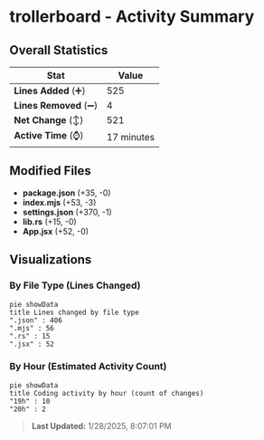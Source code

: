 # trollerboard - Activity Summary 

## Overall Statistics

| Stat                   | Value                                                             |
| ---------------------- | ----------------------------------------------------------------- |
| **Lines Added** (➕)   | 525                                          |
| **Lines Removed** (➖) | 4                                        |
| **Net Change** (↕)    | 521                |
| **Active Time** (⌚)   | 17 minutes |


## Modified Files
- **package.json** (+35, -0)
- **index.mjs** (+53, -3)
- **settings.json** (+370, -1)
- **lib.rs** (+15, -0)
- **App.jsx** (+52, -0)

## Visualizations

### By File Type (Lines Changed)

```mermaid
pie showData
title Lines changed by file type
".json" : 406
".mjs" : 56
".rs" : 15
".jsx" : 52
```

### By Hour (Estimated Activity Count)

```mermaid
pie showData
title Coding activity by hour (count of changes)
"19h" : 10
"20h" : 2
```


> **Last Updated:** 1/28/2025, 8:07:01 PM